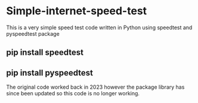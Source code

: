 # Simple-internet-speed-test
This is a very simple speed test code written in Python using speedtest and pyspeedtest package

## pip install speedtest

## pip install pyspeedtest

The original code worked back in 2023 however the package library has since been updated so this code is no longer working. 

